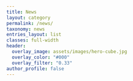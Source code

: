 ```yaml
---
title: News
layout: category
permalink: /news/
taxonomy: news
entries_layout: list
classes: full-width
header:
  overlay_image: assets/images/hero-cube.jpg
  overlay_color: "#000"
  overlay_filter: "0.33"
author_profile: false
---
```

